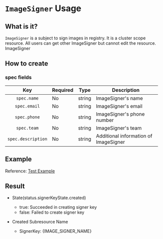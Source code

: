 # `ImageSigner` Usage

## What is it?

`ImageSigner` is a subject to sign images in registry. It is a cluster scope resource. All users can get other ImageSigner but cannot edit the resource.
ImageSigner

## How to create

### spec fields

|Key|Required|Type|Description|
|:-------------------------------------------:|-----|-------------------|-----|
|`spec.name`                                  | No  | string            | ImageSigner's name |
|`spec.email`                                 | No  | string            | ImageSigner's email |
|`spec.phone`                                 | No  | string            | ImageSigner's phone number |
|`spec.team`                                  | No  | string            | ImageSigner's team |
|`spec.description`                           | No  | string            | Additional information of ImageSigner |

## Example

Reference: [Test Example](../../config/samples/tmax.io_v1_imagesigner.yaml)

## Result

* State(status.signerKeyState.created)
  * true: Succeeded in creating signer key
  * false: Failed to create signer key

* Created Subresource Name
  * SignerKey: {IMAGE_SIGNER_NAME}
  
